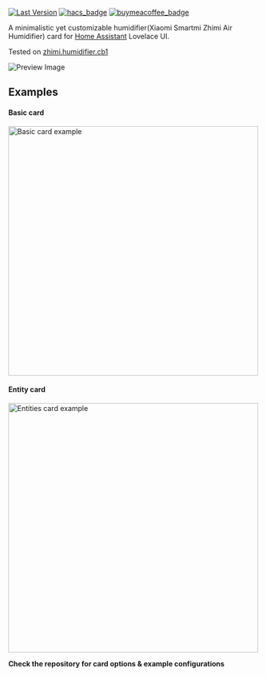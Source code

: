 [![Last Version](https://img.shields.io/github/package-json/v/artem-sedykh/mini-humidifier?label.svg=release)](https://github.com/artem-sedykh/mini-humidifier/releases/latest)
[![hacs_badge](https://img.shields.io/badge/HACS-Default-orange.svg)](https://github.com/artem-sedykh/mini-humidifier)
[![buymeacoffee_badge](https://img.shields.io/badge/Donate-buymeacoffe-ff813f?style=flat)](https://www.buymeacoffee.com/anavrin72)

A minimalistic yet customizable humidifier(Xiaomi Smartmi Zhimi Air Humidifier) card for [Home Assistant](https://github.com/home-assistant/home-assistant) Lovelace UI.

Tested on [zhimi.humidifier.cb1](https://www.home-assistant.io/integrations/fan.xiaomi_miio/)

![Preview Image](https://user-images.githubusercontent.com/861063/79672681-0f241580-81dd-11ea-913c-234c287a6264.png)

## Examples

#### Basic card
<img src="https://user-images.githubusercontent.com/861063/79479945-27960380-8016-11ea-8110-5460566feb0b.png" width="500px" alt="Basic card example" />

#### Entity card
<img src="https://user-images.githubusercontent.com/861063/79480184-75127080-8016-11ea-8b0b-c102bf26a5d6.png" width="500px" alt="Entities card example" /> 


**Check the repository for card options & example configurations**  
